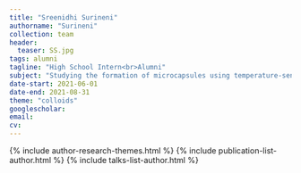 ```yaml
---
title: "Sreenidhi Surineni"
authorname: "Surineni"
collection: team
header:
  teaser: SS.jpg
tags: alumni
tagline: "High School Intern<br>Alumni"
subject: "Studying the formation of microcapsules using temperature-sensitive microgel colloids"
date-start: 2021-06-01
date-end: 2021-08-31
theme: "colloids"
googlescholar: 
email: 
cv: 
---
```


<p align= "justify">

{% include author-research-themes.html %}
{% include publication-list-author.html %}
{% include talks-list-author.html %}